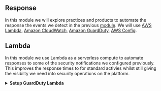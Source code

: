 ## Response

In this module we will explore practices and products to automate the response the events we detect in the previous [module](../detection). We will use [AWS Lambda](https://aws.amazon.com/lambda/), [Amazon CloudWatch](https://aws.amazon.com/cloudwatch/), [Amazon GuardDuty](https://aws.amazon.com/guardduty/), [AWS Config](https://aws.amazon.com/config/).

## Lambda

In this module we use Lambda as a serverless compute to automate responses to some of the security notifications we configured previously. This improves the response times to for standard activies whilst still giving the visibilty we need into security operations on the platform.

<details>
<summary><strong>Setup GuardDuty Lambda</strong></summary><p>

1. From the AWS Console open the Lambda dashboard.

1. Click **Create a function**
    ![sg change](https://github.com/charliejllewellyn/aws-security-workshop/blob/master/images/response/Lambda.png)

1. Update the **Name** with **securityWorkshopGuardDutyLambda**

1. Select **Python 3.6** as the **runtime**

1. Under **Role** select **Create custom role**

1. On the IAM page that opens select **View Policy Document** and click **edit**, click **OK** to acknoweldge reading the documentation

1. Enter the following policy:

```
{
  "Version": "2012-10-17",
  "Statement": [
    {
      "Effect": "Allow",
      "Action": [
        "logs:CreateLogGroup",
        "logs:CreateLogStream",
        "logs:PutLogEvents"
      ],
      "Resource": "arn:aws:logs:*:*:*"
    },
    {
      "Action": "ec2:*",
      "Effect": "Allow",
      "Resource": "*"
    }
  ]
}
```

1. Click **Allow**

1. When you are returned to the Lambda console click **Create Function**
    ![sg change](https://github.com/charliejllewellyn/aws-security-workshop/blob/master/images/response/Lambda_setup.png)

1. Scroll down to the **Function Code** and replace the **lambda_function** code with the code in response/lambda/GuardDuty/lambda_function.py
    ![sg change](https://github.com/charliejllewellyn/aws-security-workshop/blob/master/images/response/Lambda_function.png)

1. Click **Save**

</details>
